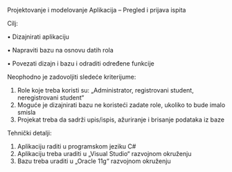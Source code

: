 Projektovanje i modelovanje
Aplikacija – Pregled i prijava ispita

Cilj:

•	Dizajnirati aplikaciju

•	Napraviti bazu na osnovu datih rola

•	Povezati dizajn i bazu i odraditi određene funkcije

Neophodno je zadovoljiti sledeće kriterijume:

1.	Role koje treba koristi su: „Administrator, registrovani student, neregistrovani student“
2.	Moguće je dizajnirati bazu ne koristeći zadate role, ukoliko to bude imalo smisla
3.	Projekat treba da sadrži upis/ispis, ažuriranje i brisanje podataka iz baze

Tehnički detalji:

1.  Aplikaciju raditi u programskom jeziku C#
2.	Aplikaciju treba uraditi u „Visual Studio“ razvojnom okruženju
3.	Bazu treba uraditi u „Oracle 11g“ razvojnom okruženju
